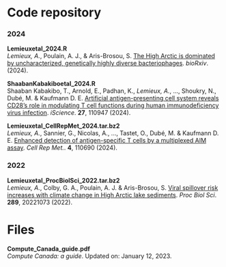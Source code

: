 Code repository
===============

### 2024
**Lemieuxetal_2024.R**<br/>
*Lemieux, A.*, Poulain, A. J., & Aris-Brosou, S. [The High Arctic is dominated by uncharacterized, genetically highly diverse bacteriophages](https://www.biorxiv.org/content/10.1101/2024.09.10.612304v1.article-info). *bioRxiv*. (2024).

**ShaabanKabakiboetal_2024.R**<br/>
Shaaban Kabakibo, T., Arnold, E., Padhan, K., *Lemieux, A.*, ..., Shoukry, N., Dubé, M. & Kaufmann D. E. [Artificial antigen-presenting cell system reveals CD28’s role in modulating T cell functions during human immunodeficiency virus infection](https://www.cell.com/iscience/fulltext/S2589-0042(24)02172-2). *iScience*. **27**, 110947 (2024).

**Lemieuxetal_CellRepMet_2024.tar.bz2**<br/>
*Lemieux, A.*, Sannier, G., Nicolas, A., ..., Tastet, O., Dubé, M. & Kaufmann D. E. [Enhanced detection of antigen-specific T cells by a multiplexed AIM assay](https://www.cell.com/cell-reports-methods/fulltext/S2667-2375(23)00376-4). *Cell Rep Met.*. **4**, 110690 (2024).

### 2022
**Lemieuxetal_ProcBiolSci_2022.tar.bz2**<br/>
*Lemieux, A.*, Colby, G. A., Poulain, A. J. & Aris-Brosou, S. [Viral spillover risk increases with climate change in High Arctic lake sediments](https://royalsocietypublishing.org/doi/10.1098/rspb.2022.1073). *Proc Biol Sci*. **289**, 20221073 (2022).

Files
===============
**Compute_Canada_guide.pdf**<br/>
*Compute Canada: a guide*. Updated on: January 12, 2023.
